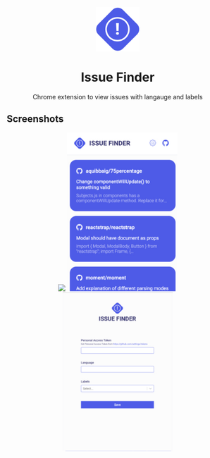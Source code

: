 <div align="center"><img width="100" src="images/icon.png" /></div>
<h1 align="center">Issue Finder</h1>
<p align="center">Chrome extension to view issues with langauge and labels</p>

## Screenshots

<div align="center">
  <img width="250" src="images/issuefinder.gif" />
  <img width="250" src="images/screenshot-1.jpg" />
  <img width="250" src="images/screenshot-2.jpg" />
</div>
